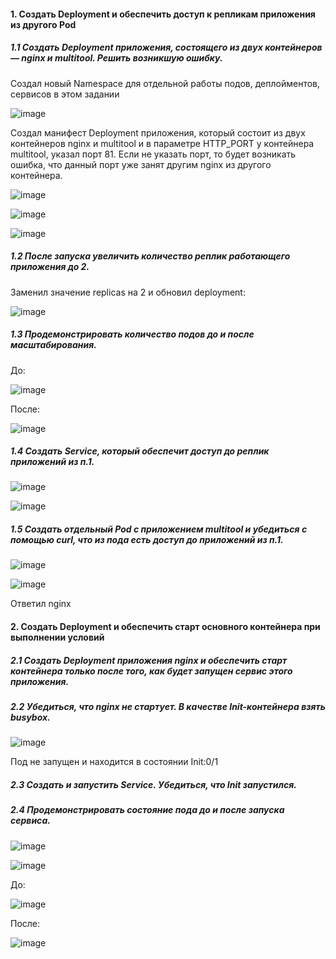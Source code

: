 #### 1. Создать Deployment и обеспечить доступ к репликам приложения из другого Pod

##### 1.1 Создать Deployment приложения, состоящего из двух контейнеров — nginx и multitool. Решить возникшую ошибку.

Создал новый Namespace для отдельной работы подов, деплойментов, сервисов в этом задании

![image](https://github.com/inyushov/devops-netology/assets/127683348/2427e457-25e1-44fb-b98d-069e6df55d50)

Создал манифест Deployment приложения, который состоит из двух контейнеров nginx и multitool и в параметре HTTP_PORT у контейнера multitool, указал порт 81.
Если не указать порт, то будет возникать ошибка, что данный порт уже занят другим nginx из другого контейнера.

![image](https://github.com/inyushov/devops-netology/assets/127683348/e9d0d270-4220-428b-8000-de5eef656979)

![image](https://github.com/inyushov/devops-netology/assets/127683348/4734852c-d167-4d40-94c2-71ef200d5a13)

![image](https://github.com/inyushov/devops-netology/assets/127683348/a0c4c945-0a63-4c83-8493-f6625b1f0a42)

##### 1.2 После запуска увеличить количество реплик работающего приложения до 2.

Заменил значение replicas на 2 и обновил deployment:

![image](https://github.com/inyushov/devops-netology/assets/127683348/4f21993f-cdbe-42e5-bf5a-170b1ada2a0a)

##### 1.3 Продемонстрировать количество подов до и после масштабирования.

До:

![image](https://github.com/inyushov/devops-netology/assets/127683348/6355b5c7-c3d7-4e4e-b0aa-f59b2954471a)

После:

![image](https://github.com/inyushov/devops-netology/assets/127683348/5784f231-0577-4861-9173-d4efc6733d1b)

##### 1.4 Создать Service, который обеспечит доступ до реплик приложений из п.1.

![image](https://github.com/inyushov/devops-netology/assets/127683348/94c31afd-ae5b-4fc8-a264-ab8d561059d7)

![image](https://github.com/inyushov/devops-netology/assets/127683348/7fc41b1a-c991-41bb-82c3-3cd53eac8e19)

##### 1.5 Создать отдельный Pod с приложением multitool и убедиться с помощью curl, что из пода есть доступ до приложений из п.1.

![image](https://github.com/inyushov/devops-netology/assets/127683348/f90d3379-fce3-46b6-94e4-c7436e38a56a)

![image](https://github.com/inyushov/devops-netology/assets/127683348/8556c7f3-0d72-4b81-b847-6aaaab7c471a)

Ответил nginx

#### 2. Создать Deployment и обеспечить старт основного контейнера при выполнении условий

##### 2.1 Создать Deployment приложения nginx и обеспечить старт контейнера только после того, как будет запущен сервис этого приложения.

##### 2.2 Убедиться, что nginx не стартует. В качестве Init-контейнера взять busybox.

![image](https://github.com/inyushov/devops-netology/assets/127683348/1f0b3f4e-3ef6-45a0-900e-02f5ddc53888)

Под не запущен и находится в состоянии Init:0/1

##### 2.3 Создать и запустить Service. Убедиться, что Init запустился.

##### 2.4 Продемонстрировать состояние пода до и после запуска сервиса.

![image](https://github.com/inyushov/devops-netology/assets/127683348/b0674456-0361-4be3-83c0-359104527f72)

![image](https://github.com/inyushov/devops-netology/assets/127683348/2758085b-cbeb-42de-9986-9696f8705981)

До:

![image](https://github.com/inyushov/devops-netology/assets/127683348/4fce7c08-37ea-420d-9a2d-1f40fb4dcf00)

После:

![image](https://github.com/inyushov/devops-netology/assets/127683348/1caf7346-d100-4a7b-bb49-a48530f8a5fd)











